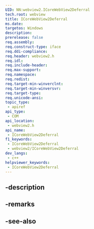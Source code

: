 ```yaml
---
UID: NN:webview2.ICoreWebView2Deferral
tech.root: webview
title: ICoreWebView2Deferral
ms.date: 
targetos: Windows
description: 
prerelease: false
req.assembly: 
req.construct-type: iface
req.ddi-compliance: 
req.header: webview2.h
req.idl: 
req.include-header: 
req.max-support: 
req.namespace: 
req.redist: 
req.target-min-winverclnt: 
req.target-min-winversvr: 
req.target-type: 
req.unicode-ansi: 
topic_type:
 - apiref
api_type:
 - COM
api_location:
 - webview2.h
api_name:
 - ICoreWebView2Deferral
f1_keywords:
 - ICoreWebView2Deferral
 - webview2/ICoreWebView2Deferral
dev_langs:
 - c++
helpviewer_keywords:
 - ICoreWebView2Deferral
---
```


## -description

## -remarks

## -see-also

